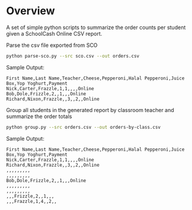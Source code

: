 # Overview

A set of simple python scripts to summarize the order counts per student given a SchoolCash Online CSV report.

Parse the csv file exported from SCO

```sh
python parse-sco.py --src sco.csv --out orders.csv
```

Sample Output:
```csv
First Name,Last Name,Teacher,Cheese,Pepperoni,Halal Pepperoni,Juice Box,Yop Yoghurt,Payment
Nick,Carter,Frazzle,1,1,,,,Online
Bob,Dole,Frizzle,2,,1,,,Online
Richard,Nixon,Frazzle,,3,,2,,Online
```

Group all students in the generated report by classroom teacher and summarize the order totals

```sh
python group.py --src orders.csv --out orders-by-class.csv
```

Sample Output:

```csv
First Name,Last Name,Teacher,Cheese,Pepperoni,Halal Pepperoni,Juice Box,Yop Yoghurt,Payment
Nick,Carter,Frazzle,1,1,,,,Online
Richard,Nixon,Frazzle,,3,,2,,Online
,,,,,,,,,
,,,,,,,,,
Bob,Dole,Frizzle,2,,1,,,Online
,,,,,,,,,
,,,,,,,,,
,,,Frizzle,2,,1,,,
,,,Frazzle,1,4,,2,,
```
